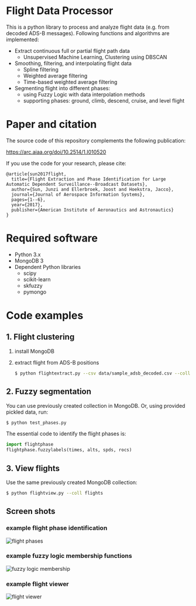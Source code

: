 # Flight Data Processor

This is a python library to process and analyze flight data (e.g. from decoded ADS-B messages). Following functions and algorithms are implemented:

- Extract continuous full or partial flight path data
  - Unsupervised Machine Learning, Clustering using DBSCAN
- Smoothing, filtering, and interpolating flight data
  - Spline filtering
  - Weighted average filtering
  - Time-based weighted average filtering
- Segmenting flight into different phases:
  - using Fuzzy Logic with data interpolation methods
  - supporting phases: ground, climb, descend, cruise, and level flight

# Paper and citation

The source code of this repository complements the following publication:

https://arc.aiaa.org/doi/10.2514/1.I010520

If you use the code for your research, please cite:
```
@article{sun2017flight,
  title={Flight Extraction and Phase Identification for Large Automatic Dependent Surveillance--Broadcast Datasets},
  author={Sun, Junzi and Ellerbroek, Joost and Hoekstra, Jacco},
  journal={Journal of Aerospace Information Systems},
  pages={1--6},
  year={2017},
  publisher={American Institute of Aeronautics and Astronautics}
}
```

# Required software
- Python 3.x
- MongoDB 3
- Dependent Python libraries
  - scipy
  - scikit-learn
  - skfuzzy
  - pymongo

# Code examples

## 1. Flight clustering

1. install MongoDB

2. extract flight from ADS-B positions

    ```bash
    $ python flightextract.py --csv data/sample_adsb_decoded.csv --coll flights
    ```

## 2. Fuzzy segmentation
You can use previously created collection in MongoDB. Or, using provided pickled data, run:

```bash
$ python test_phases.py
```

The essential code to identify the flight phases is:

```python
import flightphase
flightphase.fuzzylabels(times, alts, spds, rocs)
```

## 3. View flights

Use the same previously created MongoDB collection:

```bash
$ python flightview.py --coll flights
```


## Screen shots
### example flight phase identification
![flight phases](data/images/phase.png?raw=true)

### example fuzzy logic membership functions
![fuzzy logic membership](data/images/membership.png?raw=true)

### example flight viewer
![flight viewer](data/images/flightview.png?raw=true)
